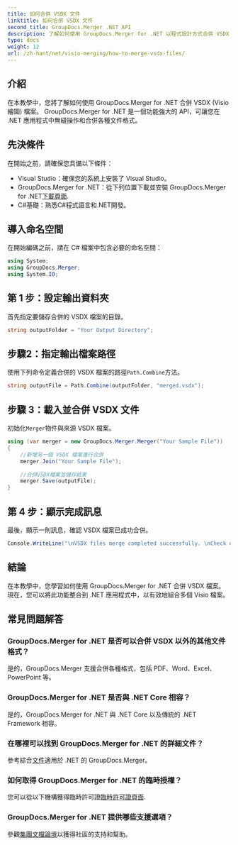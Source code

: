```yaml
---
title: 如何合併 VSDX 文件
linktitle: 如何合併 VSDX 文件
second_title: GroupDocs.Merger .NET API
description: 了解如何使用 GroupDocs.Merger for .NET 以程式設計方式合併 VSDX 檔案。本教程提供了帶有程式碼範例的逐步說明。
type: docs
weight: 12
url: /zh-hant/net/visio-merging/how-to-merge-vsdx-files/
---
```

## 介紹
在本教學中，您將了解如何使用 GroupDocs.Merger for .NET 合併 VSDX (Visio 繪圖) 檔案。 GroupDocs.Merger for .NET 是一個功能強大的 API，可讓您在 .NET 應用程式中無縫操作和合併各種文件格式。
## 先決條件
在開始之前，請確保您具備以下條件：
- Visual Studio：確保您的系統上安裝了 Visual Studio。
-  GroupDocs.Merger for .NET：從下列位置下載並安裝 GroupDocs.Merger for .NET[下載頁面](https://releases.groupdocs.com/merger/net/).
- C#基礎：熟悉C#程式語言和.NET開發。

## 導入命名空間
在開始編碼之前，請在 C# 檔案中包含必要的命名空間：
```csharp
using System; 
using GroupDocs.Merger;
using System.IO;
```
## 第 1 步：設定輸出資料夾
首先指定要儲存合併的 VSDX 檔案的目錄。
```csharp
string outputFolder = "Your Output Directory";
```
## 步驟2：指定輸出檔案路徑
使用下列命令定義合併的 VSDX 檔案的路徑`Path.Combine`方法。
```csharp
string outputFile = Path.Combine(outputFolder, "merged.vsdx");
```
## 步驟 3：載入並合併 VSDX 文件
初始化`Merger`物件與來源 VSDX 檔案。
```csharp
using (var merger = new GroupDocs.Merger.Merger("Your Sample File"))
{
    //新增另一個 VSDX 檔案進行合併
    merger.Join("Your Sample File");
    
    //合併VSDX檔案並儲存結果
    merger.Save(outputFile);
}
```
## 第 4 步：顯示完成訊息
最後，顯示一則訊息，確認 VSDX 檔案已成功合併。
```csharp
Console.WriteLine("\nVSDX files merge completed successfully. \nCheck output in {0}", outputFolder);
```

## 結論
在本教學中，您學習如何使用 GroupDocs.Merger for .NET 合併 VSDX 檔案。現在，您可以將此功能整合到 .NET 應用程式中，以有效地組合多個 Visio 檔案。

## 常見問題解答
### GroupDocs.Merger for .NET 是否可以合併 VSDX 以外的其他文件格式？
是的，GroupDocs.Merger 支援合併各種格式，包括 PDF、Word、Excel、PowerPoint 等。
### GroupDocs.Merger for .NET 是否與 .NET Core 相容？
是的，GroupDocs.Merger for .NET 與 .NET Core 以及傳統的 .NET Framework 相容。
### 在哪裡可以找到 GroupDocs.Merger for .NET 的詳細文件？
參考綜合[文件](https://reference.groupdocs.com/merger/net/)適用於 .NET 的 GroupDocs.Merger。
### 如何取得 GroupDocs.Merger for .NET 的臨時授權？
您可以從以下機構獲得臨時許可證[臨時許可證頁面](https://purchase.groupdocs.com/temporary-license/).
### GroupDocs.Merger for .NET 提供哪些支援選項？
參觀[集團文檔論壇](https://forum.groupdocs.com/c/merger/32)以獲得社區的支持和幫助。